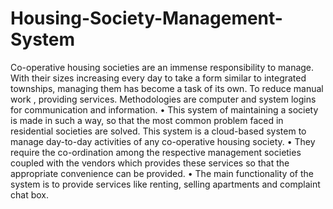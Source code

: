 # Housing-Society-Management-System
Co-operative housing societies are an immense responsibility to manage. With their sizes increasing every day to take a form similar to integrated townships, managing them has become a task of its own. To reduce manual work , providing services. Methodologies are computer and system logins for communication and information.
• This system of maintaining a society is made in such a way, so that the most common problem faced in residential societies are solved. This system is a cloud-based system to manage day-to-day activities of any co-operative housing society.
• They require the co-ordination among the respective management societies coupled with the vendors which provides these services so that the appropriate convenience can be provided.
• The main functionality of the system is to provide services like renting, selling apartments and complaint chat box.
